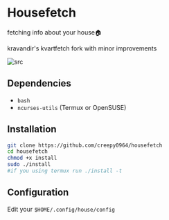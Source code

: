 # Housefetch
fetching info about your house🏠

kravandir's kvartfetch fork with minor improvements

![src](https://media.discordapp.net/attachments/958804013430763520/959185296325500989/fetch.png )

## Dependencies
- `bash`
- `ncurses-utils` (Termux or OpenSUSE)

## Installation
```zsh
git clone https://github.com/creepy0964/housefetch
cd housefetch
chmod +x install
sudo ./install
#if you using termux run ./install -t
```
## Configuration
Edit your ``$HOME/.config/house/config ``
